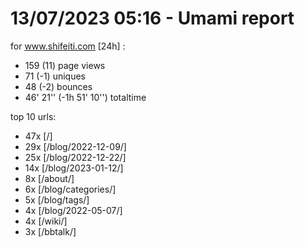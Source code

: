 # 13/07/2023 05:16 - Umami report
for www.shifeiti.com [24h] :

 - 159 (11) page views
 - 71 (-1) uniques
 - 48 (-2) bounces
 - 46' 21'' (-1h 51' 10'') totaltime


top 10 urls:
 - 47x [/]
 - 29x [/blog/2022-12-09/]
 - 25x [/blog/2022-12-22/]
 - 14x [/blog/2023-01-12/]
 - 8x [/about/]
 - 6x [/blog/categories/]
 - 5x [/blog/tags/]
 - 4x [/blog/2022-05-07/]
 - 4x [/wiki/]
 - 3x [/bbtalk/]


